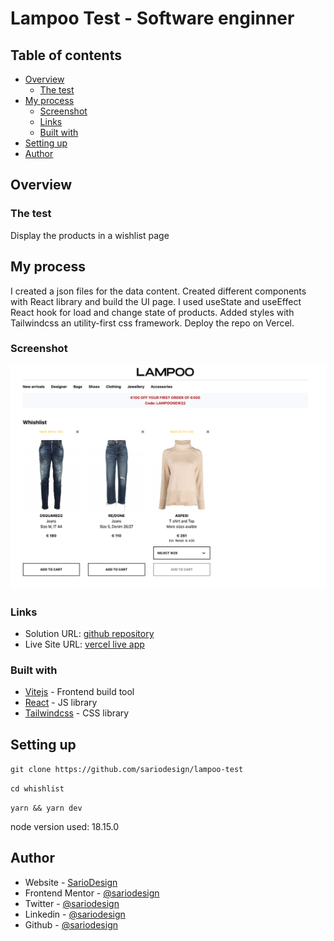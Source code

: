 # Lampoo Test - Software enginner

## Table of contents

- [Overview](#overview)
  - [The test](#the-test)
- [My process](#my-process)
  - [Screenshot](#screenshot)
  - [Links](#links) 
  - [Built with](#built-with)
- [Setting up](#setting-up)
- [Author](#author)

## Overview

### The test

Display the products in a wishlist page

## My process
I created a json files for the data content.
Created different components with React library and build the UI page.
I used useState and useEffect React hook for load and change state of products.
Added styles with Tailwindcss an utility-first css framework.
Deploy the repo on Vercel.

### Screenshot

![](./screenshot.png)

### Links

- Solution URL: [github repository](https://github.com/sariodesign/lampoo-test)
- Live Site URL: [vercel live app](https://lampoo-test.vercel.app/)

### Built with

- [Vitejs](https://vitejs.dev/) - Frontend build tool
- [React](https://react.dev/) - JS library
- [Tailwindcss](https://tailwindcss.com/) - CSS library

## Setting up
`git clone https://github.com/sariodesign/lampoo-test`

`cd whishlist`

`yarn && yarn dev`

node version used: 18.15.0

## Author

- Website - [SarioDesign](https://www.sariodesign.it)
- Frontend Mentor - [@sariodesign](https://www.frontendmentor.io/profile/sariodesign)
- Twitter - [@sariodesign](https://www.twitter.com/sariodesign)
- Linkedin - [@sariodesign](https://www.linkedin.com/in/sariodesign/)
- Github - [@sariodesign](https://github.com/sariodesign)
